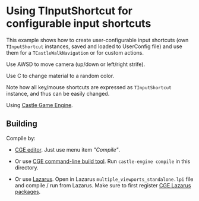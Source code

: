 # Using TInputShortcut for configurable input shortcuts

This example shows how to create user-configurable input shortcuts (own `TInputShortcut` instances, saved and loaded to UserConfig file) and use them for a `TCastleWalkNavigation` or for custom actions.

Use AWSD to move camera (up/down or left/right strife).

Use C to change material to a random color.

Note how all key/mouse shortcuts are expressed as `TInputShortcut` instance, and thus can be easily changed.

Using [Castle Game Engine](https://castle-engine.io/).

## Building

Compile by:

- [CGE editor](https://castle-engine.io/manual_editor.php). Just use menu item _"Compile"_.

- Or use [CGE command-line build tool](https://castle-engine.io/build_tool). Run `castle-engine compile` in this directory.

- Or use [Lazarus](https://www.lazarus-ide.org/). Open in Lazarus `multiple_viewports_standalone.lpi` file and compile / run from Lazarus. Make sure to first register [CGE Lazarus packages](https://castle-engine.io/lazarus).
